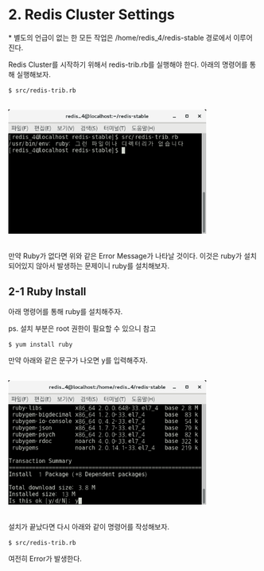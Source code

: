 # 2. Redis Cluster Settings

\* 별도의 언급이 없는 한 모든 작업은 /home/redis_4/redis-stable 경로에서 이루어진다.

Redis Cluster를 시작하기 위해서 redis-trib.rb를 실행해야 한다.
아래의 명령어를 통해 실행해보자.

    $ src/redis-trib.rb

<br><img src="./img/img03.png" width="398px">

<br>만약 Ruby가 없다면 위와 같은 Error Message가 나타날 것이다. 이것은 ruby가 설치되어있지 않아서 발생하는 문제이니 ruby를 설치해보자.

## 2-1 Ruby Install
아래 명령어를 통해 ruby를 설치해주자. 

ps. 설치 부분은 root 권한이 필요할 수 있으니 참고

    $ yum install ruby

만약 아래와 같은 문구가 나오면 y를 입력해주자.

<br/><img src="./img/img04.png" width="398px">

<br/>설치가 끝났다면 다시 아래와 같이 명령어를 작성해보자.

    $ src/redis-trib.rb

여전히 Error가 발생한다.